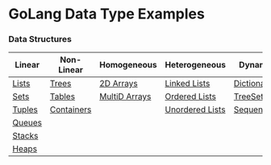 # GoLang Data Type Examples

### Data Structures 

| Linear        | Non-Linear    | Homogeneous   | Heterogeneous  | Dynamic        |
| ------------- | ------------- | ------------- | -------------  | -------------  |
| [Lists](docs/linear/lists.md) | [Trees](docs/nonlinear/trees)        |[2D Arrays](docs/homogeneous/2darrays.md)     |[Linked Lists](docs/heterogeneous/linkedlists.md)   | [Dictionaries](docs/dynamic/dictionaries.md)   |
| [Sets](docs/linear/sets.md)           | [Tables](docs/nonlinear/tables.md)        | [MultiD Arrays](docs/homogeneous/multidarrays.md) | [Ordered Lists](docs/heterogeneous/orderedlists.md)  | [TreeSets](docs/dynamic/treesets.md)       |
| [Tuples](docs/linear/tuples.md)         | [Containers](docs/nonlinear/containers.md)    |               | [Unordered Lists](docs/heterogeneous/unorderedlists.md) | [Sequences](docs/dynamic/sequences.md)      |
| [Queues](docs/linear/queues.md)         |               |               |                |                |
| [Stacks](docs/linear/stacks.md)        |               |               |                |                |
| [Heaps](docs/linear/heaps.md)         |               |               |                |                |

